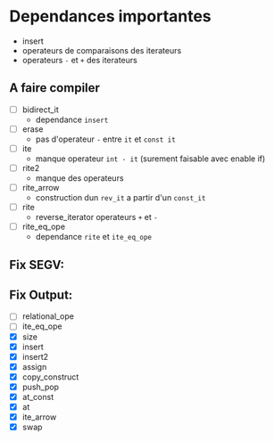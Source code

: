 # Dependances importantes

- insert
- operateurs de comparaisons des iterateurs
- operateurs `-` et `+` des iterateurs

## A faire compiler

- [ ] bidirect_it
  - dependance `insert`
- [ ] erase
  - pas d'operateur `-` entre `it` et `const it`
- [ ] ite
  - manque operateur `int - it` (surement faisable avec enable if)
- [ ] rite2
  - manque des operateurs
- [ ] rite_arrow
  - construction dun `rev_it` a partir d'un `const_it`
- [ ] rite
  - reverse_iterator operateurs `+` et `-`
- [ ] rite_eq_ope
  - dependance `rite` et `ite_eq_ope`

## Fix SEGV:


## Fix Output:

- [ ] relational_ope
- [ ] ite_eq_ope
- [x] size
- [x] insert
- [x] insert2
- [x] assign
- [x] copy_construct
- [x] push_pop
- [x] at_const
- [x] at
- [x] ite_arrow
- [x] swap